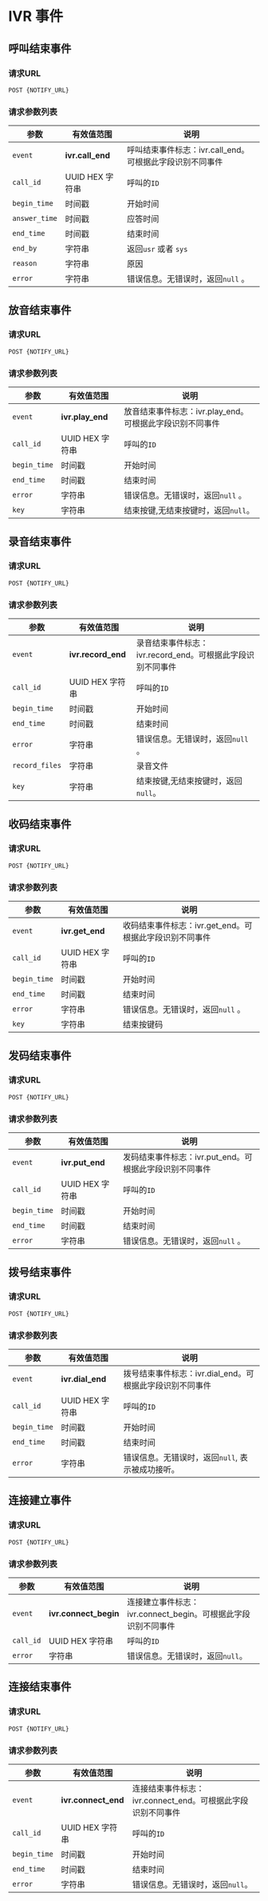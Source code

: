 # IVR 事件

<!-- toc -->

## 呼叫结束事件

### 请求URL

```
POST {NOTIFY_URL}
```

### 请求参数列表

| 参数                     | 有效值范围                | 说明                                       |
| ---------------------- | -------------------- | ---------------------------------------- |
| `event`                | **ivr.call_end**       | 呼叫结束事件标志：ivr.call_end。可根据此字段识别不同事件 |
| `call_id`              | UUID HEX 字符串          | 呼叫的`ID`                               |
| `begin_time`           | 时间戳                   | 开始时间                                    |
| `answer_time`           | 时间戳                  | 应答时间                                    |
| `end_time`             | 时间戳                   | 结束时间                                    |
| `end_by`               | 字符串                   | 返回`usr` 或者 `sys`                                 |
| `reason`               | 字符串                   | 原因     |
| `error`                | 字符串                   | 错误信息。无错误时，返回`null` 。       |


## 放音结束事件

### 请求URL

```
POST {NOTIFY_URL}
```

### 请求参数列表

| 参数                     | 有效值范围                | 说明                                       |
| ---------------------- | -------------------- | ---------------------------------------- |
| `event`                | **ivr.play_end**       | 放音结束事件标志：ivr.play_end。可根据此字段识别不同事件 |
| `call_id`              | UUID HEX 字符串          | 呼叫的`ID`                               |
| `begin_time`           | 时间戳                   | 开始时间                                    |
| `end_time`             | 时间戳                   | 结束时间                                    |
| `error`                | 字符串                   | 错误信息。无错误时，返回`null` 。       |
| `key`                  | 字符串                   | 结束按键,无结束按键时，返回`null`。       |


## 录音结束事件

### 请求URL

```
POST {NOTIFY_URL}
```

### 请求参数列表

| 参数                     | 有效值范围                | 说明                                       |
| ---------------------- | -------------------- | ---------------------------------------- |
| `event`                | **ivr.record_end**       | 录音结束事件标志：ivr.record_end。可根据此字段识别不同事件 |
| `call_id`              | UUID HEX 字符串          | 呼叫的`ID`                                |
| `begin_time`           | 时间戳                   | 开始时间                                  |
| `end_time`             | 时间戳                   | 结束时间                                  |
| `error`                | 字符串                   | 错误信息。无错误时，返回`null` 。         |
| `record_files`         | 字符串                   | 录音文件                                  |
| `key`                  | 字符串                   | 结束按键,无结束按键时，返回`null`。       |

## 收码结束事件

### 请求URL

```
POST {NOTIFY_URL}
```

### 请求参数列表

| 参数                     | 有效值范围                | 说明                                       |
| ---------------------- | -------------------- | ---------------------------------------- |
| `event`                | **ivr.get_end**        | 收码结束事件标志：ivr.get_end。可根据此字段识别不同事件 |
| `call_id`              | UUID HEX 字符串          | 呼叫的`ID`                                |
| `begin_time`           | 时间戳                   | 开始时间                                  |
| `end_time`             | 时间戳                   | 结束时间                                  |
| `error`                | 字符串                   | 错误信息。无错误时，返回`null` 。         |
| `key`                  | 字符串                   | 结束按键码                                |

## 发码结束事件

### 请求URL

```
POST {NOTIFY_URL}
```

### 请求参数列表

| 参数                     | 有效值范围                | 说明                                       |
| ---------------------- | -------------------- | ---------------------------------------- |
| `event`                | **ivr.put_end**        | 发码结束事件标志：ivr.put_end。可根据此字段识别不同事件 |
| `call_id`              | UUID HEX 字符串          | 呼叫的`ID`                                |
| `begin_time`           | 时间戳                   | 开始时间                                  |
| `end_time`             | 时间戳                   | 结束时间                                  |
| `error`                | 字符串                   | 错误信息。无错误时，返回`null` 。         |

## 拨号结束事件

### 请求URL

```
POST {NOTIFY_URL}
```

### 请求参数列表

| 参数                     | 有效值范围                | 说明                                       |
| ---------------------- | -------------------- | ---------------------------------------- |
| `event`                | **ivr.dial_end**       | 拨号结束事件标志：ivr.dial_end。可根据此字段识别不同事件 |
| `call_id`              | UUID HEX 字符串          | 呼叫的`ID`                                |
| `begin_time`           | 时间戳                   | 开始时间                                  |
| `end_time`             | 时间戳                   | 结束时间                                  |
| `error`                | 字符串                   | 错误信息。无错误时，返回`null`, 表示被成功接听。         |


## 连接建立事件

### 请求URL

```
POST {NOTIFY_URL}
```

### 请求参数列表

| 参数                     | 有效值范围                | 说明                                       |
| ---------------------- | -------------------- | ---------------------------------------- |
| `event`                | **ivr.connect_begin**       | 连接建立事件标志：ivr.connect_begin。可根据此字段识别不同事件 |
| `call_id`              | UUID HEX 字符串          | 呼叫的`ID`                                |
| `error`                | 字符串                   | 错误信息。无错误时，返回`null`。         |

## 连接结束事件

### 请求URL

```
POST {NOTIFY_URL}
```

### 请求参数列表

| 参数                     | 有效值范围                | 说明                                       |
| ---------------------- | -------------------- | ---------------------------------------- |
| `event`                | **ivr.connect_end**   | 连接结束事件标志：ivr.connect_end。可根据此字段识别不同事件 |
| `call_id`              | UUID HEX 字符串          | 呼叫的`ID`                                |
| `begin_time`           | 时间戳                   | 开始时间                                  |
| `end_time`             | 时间戳                   | 结束时间                                  |
| `error`                | 字符串                   | 错误信息。无错误时，返回`null`。         |

